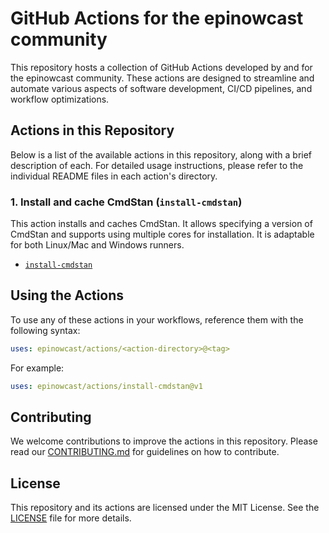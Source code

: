 # GitHub Actions for the epinowcast community

This repository hosts a collection of GitHub Actions developed by and for the epinowcast community. These actions are designed to streamline and automate various aspects of software development, CI/CD pipelines, and workflow optimizations.

## Actions in this Repository

Below is a list of the available actions in this repository, along with a brief description of each. For detailed usage instructions, please refer to the individual README files in each action's directory.

### 1. Install and cache CmdStan (`install-cmdstan`)

This action installs and caches CmdStan. It allows specifying a version of CmdStan and supports using multiple cores for installation. It is adaptable for both Linux/Mac and Windows runners.

- [`install-cmdstan`](install-cmdstan/README.md)

## Using the Actions

To use any of these actions in your workflows, reference them with the following syntax:

```yaml
uses: epinowcast/actions/<action-directory>@<tag>
```

For example:

```yaml
uses: epinowcast/actions/install-cmdstan@v1
```

## Contributing

We welcome contributions to improve the actions in this repository. Please read our [CONTRIBUTING.md](CONTRIBUTING.md) for guidelines on how to contribute.

## License

This repository and its actions are licensed under the MIT License. See the [LICENSE](LICENSE) file for more details.
